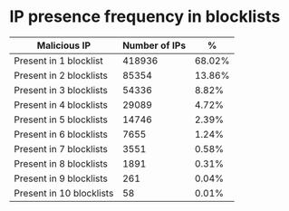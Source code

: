 # IP presence frequency in blocklists
| Malicious IP | Number of IPs | % |
|----|----|----|
| Present in 1 blocklist | 418936 | 68.02% |
| Present in 2 blocklists | 85354 | 13.86% |
| Present in 3 blocklists | 54336 | 8.82% |
| Present in 4 blocklists | 29089 | 4.72% |
| Present in 5 blocklists | 14746 | 2.39% |
| Present in 6 blocklists | 7655 | 1.24% |
| Present in 7 blocklists | 3551 | 0.58% |
| Present in 8 blocklists | 1891 | 0.31% |
| Present in 9 blocklists | 261 | 0.04% |
| Present in 10 blocklists | 58 | 0.01% |

